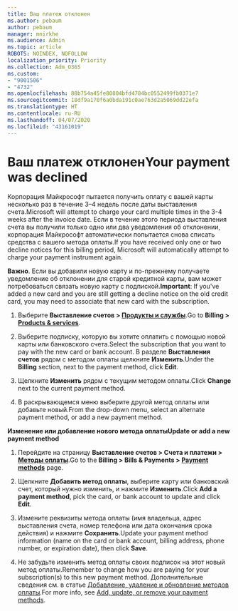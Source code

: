 ```yaml
---
title: Ваш платеж отклонен
ms.author: pebaum
author: pebaum
manager: mnirkhe
ms.audience: Admin
ms.topic: article
ROBOTS: NOINDEX, NOFOLLOW
localization_priority: Priority
ms.collection: Adm_O365
ms.custom:
- "9001506"
- "4732"
ms.openlocfilehash: 88b754a45fe80804bfd4784bc0552499fb0371e7
ms.sourcegitcommit: 18df9a170f6a0bda191c0ae763d2a5069dd22efa
ms.translationtype: HT
ms.contentlocale: ru-RU
ms.lasthandoff: 04/07/2020
ms.locfileid: "43161019"
---
```

# <a name="your-payment-was-declined"></a><span data-ttu-id="bdcdb-102">Ваш платеж отклонен</span><span class="sxs-lookup"><span data-stu-id="bdcdb-102">Your payment was declined</span></span>

<span data-ttu-id="bdcdb-103">Корпорация Майкрософт пытается получить оплату с вашей карты несколько раз в течение 3–4 недель после даты выставления счета.</span><span class="sxs-lookup"><span data-stu-id="bdcdb-103">Microsoft will attempt to charge your card multiple times in the 3-4 weeks after the invoice date.</span></span>  <span data-ttu-id="bdcdb-104">Если в течение этого периода выставления счета вы получили только одно или два уведомления об отклонении, корпорация Майкрософт автоматически попытается снова списать средства с вашего метода оплаты.</span><span class="sxs-lookup"><span data-stu-id="bdcdb-104">If you have received only one or two decline notices for this billing period, Microsoft will automatically attempt to charge your payment instrument again.</span></span>  

<span data-ttu-id="bdcdb-105">**Важно**. Если вы добавили новую карту и по-прежнему получаете уведомление об отклонении для старой кредитной карты, вам может потребоваться связать новую карту с подпиской.</span><span class="sxs-lookup"><span data-stu-id="bdcdb-105">**Important**: If you've added a new card and you are still getting a decline notice on the old credit card, you may need to associate that new card with the subscription.</span></span>

1. <span data-ttu-id="bdcdb-106">Выберите **Выставление счетов > [Продукты и службы](https://go.microsoft.com/fwlink/p/?linkid=842054)**.</span><span class="sxs-lookup"><span data-stu-id="bdcdb-106">Go to **Billing > [Products & services](https://go.microsoft.com/fwlink/p/?linkid=842054)**.</span></span>

2. <span data-ttu-id="bdcdb-107">Выберите подписку, которую вы хотите оплатить с помощью новой карты или банковского счета.</span><span class="sxs-lookup"><span data-stu-id="bdcdb-107">Select the subscription that you want to pay with the new card or bank account.</span></span> <span data-ttu-id="bdcdb-108">В разделе **Выставления счетов** рядом с методом оплаты щелкните **Изменить**.</span><span class="sxs-lookup"><span data-stu-id="bdcdb-108">Under the **Billing** section, next to the payment method, click **Edit**.</span></span>

3. <span data-ttu-id="bdcdb-109">Щелкните **Изменить** рядом с текущим методом оплаты.</span><span class="sxs-lookup"><span data-stu-id="bdcdb-109">Click **Change** next to the current payment method.</span></span>

4. <span data-ttu-id="bdcdb-110">В раскрывающемся меню выберите другой метод оплаты или добавьте новый.</span><span class="sxs-lookup"><span data-stu-id="bdcdb-110">From the drop-down menu, select an alternate payment method, or add a new payment method.</span></span>

<span data-ttu-id="bdcdb-111">**Изменение или добавление нового метода оплаты**</span><span class="sxs-lookup"><span data-stu-id="bdcdb-111">**Update or add a new payment method**</span></span>

1. <span data-ttu-id="bdcdb-112">Перейдите на страницу **Выставление счетов > Счета и платежи > [Методы оплаты](https://go.microsoft.com/fwlink/p/?linkid=2018806)**.</span><span class="sxs-lookup"><span data-stu-id="bdcdb-112">Go to the **Billing > Bills & Payments > [Payment methods](https://go.microsoft.com/fwlink/p/?linkid=2018806)** page.</span></span>

2. <span data-ttu-id="bdcdb-113">Щелкните **Добавить метод оплаты**, выберите карту или банковский счет, который нужно изменить, и нажмите **Изменить**.</span><span class="sxs-lookup"><span data-stu-id="bdcdb-113">Click **Add a payment method**, pick the card, or bank account to update and click **Edit**.</span></span>

3. <span data-ttu-id="bdcdb-114">Измените реквизиты метода оплаты (имя владельца, адрес выставления счета, номер телефона или дата окончания срока действия) и нажмите **Сохранить**.</span><span class="sxs-lookup"><span data-stu-id="bdcdb-114">Update your payment method information (name on the card or bank account, billing address, phone number, or expiration date), then click **Save**.</span></span>

4. <span data-ttu-id="bdcdb-115">Не забудьте изменить метод оплаты своих подписок на этот новый метод оплаты.</span><span class="sxs-lookup"><span data-stu-id="bdcdb-115">Remember to change how you are paying for your subscription(s) to this new payment method.</span></span> <span data-ttu-id="bdcdb-116">Дополнительные сведения см. в статье [Добавление, удаление и обновление методов оплаты](https://go.microsoft.com/fwlink/?linkid=2118133).</span><span class="sxs-lookup"><span data-stu-id="bdcdb-116">For more info, see [Add, update, or remove your payment methods](https://go.microsoft.com/fwlink/?linkid=2118133).</span></span> 
